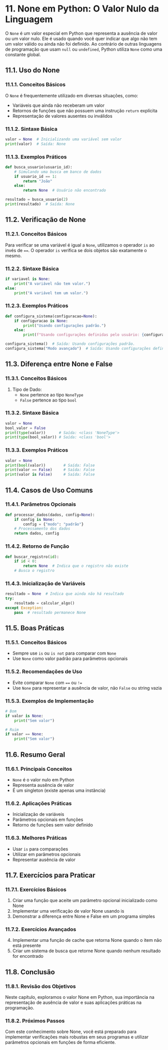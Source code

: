 # 11. None em Python: O Valor Nulo da Linguagem

O `None` é um valor especial em Python que representa a ausência de valor ou um valor nulo. Ele é usado quando você quer indicar que algo não tem um valor válido ou ainda não foi definido. Ao contrário de outras linguagens de programação que usam `null` ou `undefined`, Python utiliza `None` como uma constante global.

## 11.1. Uso do None

### 11.1.1. Conceitos Básicos
O `None` é frequentemente utilizado em diversas situações, como:
- Variáveis que ainda não receberam um valor
- Retornos de funções que não possuem uma instrução `return` explícita
- Representação de valores ausentes ou inválidos

### 11.1.2. Sintaxe Básica
```python
valor = None  # Inicializando uma variável sem valor
print(valor)  # Saída: None
```

### 11.1.3. Exemplos Práticos
```python
def busca_usuario(usuario_id):
    # Simulando uma busca em banco de dados
    if usuario_id == 1:
        return "João"
    else:
        return None  # Usuário não encontrado

resultado = busca_usuario(2)
print(resultado)  # Saída: None
```

## 11.2. Verificação de None

### 11.2.1. Conceitos Básicos
Para verificar se uma variável é igual a `None`, utilizamos o operador `is` ao invés de `==`. O operador `is` verifica se dois objetos são exatamente o mesmo.

### 11.2.2. Sintaxe Básica
```python
if variavel is None:
    print("A variável não tem valor.")
else:
    print("A variável tem um valor.")
```

### 11.2.3. Exemplos Práticos
```python
def configura_sistema(configuracao=None):
    if configuracao is None:
        print("Usando configurações padrão.")
    else:
        print(f"Usando configurações definidas pelo usuário: {configuracao}")

configura_sistema()  # Saída: Usando configurações padrão.
configura_sistema("Modo avançado")  # Saída: Usando configurações definidas pelo usuário: Modo avançado
```

## 11.3. Diferença entre None e False

### 11.3.1. Conceitos Básicos
1. Tipo de Dado:
   - `None` pertence ao tipo `NoneType`
   - `False` pertence ao tipo `bool`

### 11.3.2. Sintaxe Básica
```python
valor = None
bool_valor = False
print(type(valor))      # Saída: <class 'NoneType'>
print(type(bool_valor)) # Saída: <class 'bool'>
```

### 11.3.3. Exemplos Práticos
```python
valor = None
print(bool(valor))        # Saída: False
print(valor == False)     # Saída: False
print(valor is False)     # Saída: False
```

## 11.4. Casos de Uso Comuns

### 11.4.1. Parâmetros Opcionais
```python
def processar_dados(dados, config=None):
    if config is None:
        config = {"modo": "padrão"}
    # Processamento dos dados
    return dados, config
```

### 11.4.2. Retorno de Função
```python
def buscar_registro(id):
    if id < 0:
        return None  # Indica que o registro não existe
    # Busca o registro
```

### 11.4.3. Inicialização de Variáveis
```python
resultado = None  # Indica que ainda não há resultado
try:
    resultado = calcular_algo()
except Exception:
    pass  # resultado permanece None
```

## 11.5. Boas Práticas

### 11.5.1. Conceitos Básicos
- Sempre use `is` ou `is not` para comparar com `None`
- Use `None` como valor padrão para parâmetros opcionais

### 11.5.2. Recomendações de Uso
- Evite comparar `None` com `==` ou `!=`
- Use `None` para representar a ausência de valor, não `False` ou string vazia

### 11.5.3. Exemplos de Implementação
```python
# Bom
if valor is None:
    print("Sem valor")

# Ruim
if valor == None:
    print("Sem valor")
```

## 11.6. Resumo Geral

### 11.6.1. Principais Conceitos
- `None` é o valor nulo em Python
- Representa ausência de valor
- É um singleton (existe apenas uma instância)

### 11.6.2. Aplicações Práticas
- Inicialização de variáveis
- Parâmetros opcionais em funções
- Retorno de funções sem valor definido

### 11.6.3. Melhores Práticas
- Usar `is` para comparações
- Utilizar em parâmetros opcionais
- Representar ausência de valor

## 11.7. Exercícios para Praticar

### 11.7.1. Exercícios Básicos
1. Criar uma função que aceite um parâmetro opcional inicializado como None
2. Implementar uma verificação de valor None usando is
3. Demonstrar a diferença entre None e False em um programa simples

### 11.7.2. Exercícios Avançados
4. Implementar uma função de cache que retorna None quando o item não está presente
5. Criar um sistema de busca que retorne None quando nenhum resultado for encontrado

## 11.8. Conclusão

### 11.8.1. Revisão dos Objetivos
Neste capítulo, exploramos o valor None em Python, sua importância na representação de ausência de valor e suas aplicações práticas na programação.

### 11.8.2. Próximos Passos
Com este conhecimento sobre None, você está preparado para implementar verificações mais robustas em seus programas e utilizar parâmetros opcionais em funções de forma eficiente.